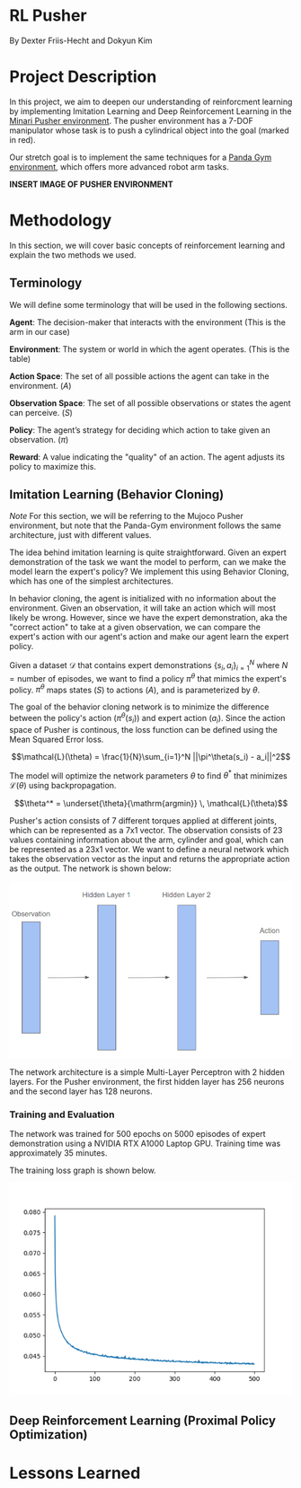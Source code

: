 # RL Pusher  
By Dexter Friis-Hecht and Dokyun Kim  

# Project Description  
In this project, we aim to deepen our understanding of reinforcment learning by implementing Imitation Learning and Deep Reinforcement Learning in the [Minari Pusher environment](https://gymnasium.farama.org/environments/mujoco/pusher/). The pusher environment has a 7-DOF manipulator whose task is to push a cylindrical object into the goal (marked in red).  

Our stretch goal is to implement the same techniques for a [Panda Gym environment](https://github.com/qgallouedec/panda-gym), which offers more advanced robot arm tasks. 

**INSERT IMAGE OF PUSHER ENVIRONMENT**

# Methodology
In this section, we will cover basic concepts of reinforcement learning and explain the two methods we used. 

## Terminology
We will define some terminology that will be used in the following sections.  

**Agent**: The decision-maker that interacts with the environment (This is the arm in our case)

**Environment**: The system or world in which the agent operates. (This is the table)

**Action Space**: The set of all possible actions the agent can take in the environment. ($A$)    

**Observation Space**: The set of all possible observations or states the agent can perceive. ($S$)

**Policy**: The agent’s strategy for deciding which action to take given an observation. ($\pi$)

**Reward**: A value indicating the "quality" of an action. The agent adjusts its policy to maximize this.

## Imitation Learning (Behavior Cloning)
*Note* For this section, we will be referring to the Mujoco Pusher environment, but note that the Panda-Gym environment follows the same architecture, just with different values.  

The idea behind imitation learning is quite straightforward. Given an expert demonstration of the task we want the model to perform, can we make the model learn the expert's policy? We implement this using Behavior Cloning, which has one of the simplest architectures.  

<!-- Add expert demonstration GIF -->

In behavior cloning, the agent is initialized with no information about the environment. Given an observation, it will take an action which will most likely be wrong. However, since we have the expert demonstration, aka the "correct action" to take at a given observation, we can compare the expert's action with our agent's action and make our agent learn the expert policy.  

Given a dataset $\mathcal{D}$ that contains expert demonstrations $\{s_i, a_i\}_{i=1}^N$ where $N = \text{number of episodes}$, we want to find a policy $\pi^{\theta}$ that mimics the expert's policy. $\pi^{\theta}$ maps states ($S$) to actions ($A$), and is parameterized by $\theta$.  

The goal of the behavior cloning network is to minimize the difference between the policy's action ($\pi^\theta(s_i)$) and expert action ($a_i$). Since the action space of Pusher is continous, the loss function can be defined using the Mean Squared Error loss.

$$\mathcal{L}(\theta) = \frac{1}{N}\sum_{i=1}^N ||\pi^\theta(s_i) - a_i||^2$$

The model will optimize the network parameters $\theta$ to find $\theta^*$ that minimizes $\mathcal{L}(\theta)$ using backpropagation.

$$\theta^* = \underset{\theta}{\mathrm{argmin}} \, \mathcal{L}(\theta)$$

Pusher's action consists of 7 different torques applied at different joints, which can be represented as a $7 \text{x} 1$ vector. The observation consists of 23 values containing information about the arm, cylinder and goal, which can be represented as a $23 \text{x} 1$ vector. We want to define a neural network which takes the observation vector as the input and returns the appropriate action as the output. The network is shown below:

<div style="text-align: center;">
  <img src="img/bc_network.png" alt="Behavior Cloning Architecture" width="600">
</div>

The network architecture is a simple Multi-Layer Perceptron with 2 hidden layers. For the Pusher environment, the first hidden layer has 256 neurons and the second layer has 128 neurons.

### Training and Evaluation
The network was trained for 500 epochs on 5000 episodes of expert demonstration using a NVIDIA RTX A1000 Laptop GPU. Training time was approximately 35 minutes.  

The training loss graph is shown below.
<div style="text-align: center;">
  <img src="img/mujoco-pusher.png" alt="Mujoco Training Loss" width="600">
</div>

<!-- Add trained agent GIF -->

## Deep Reinforcement Learning (Proximal Policy Optimization)


# Lessons Learned

